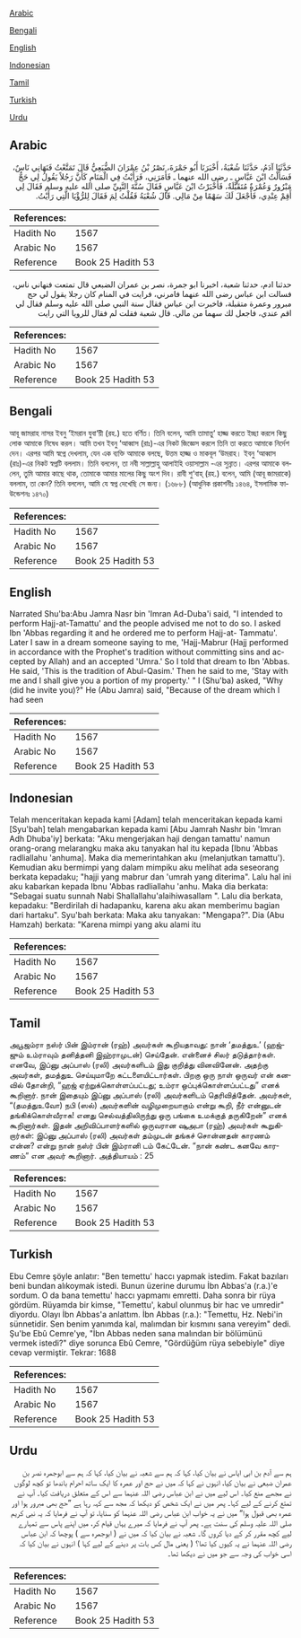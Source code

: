 [Arabic](#arabic)

[Bengali](#bengali)

[English](#english)

[Indonesian](#indonesian)

[Tamil](#tamil)

[Turkish](#turkish)

[Urdu](#urdu)

## Arabic


<div dir="rtl" lang="ar" style={{fontSize:'larger',backgroundColor:'#f8f9fa',padding:20}}>
حَدَّثَنَا آدَمُ، حَدَّثَنَا شُعْبَةُ، أَخْبَرَنَا أَبُو جَمْرَةَ، نَصْرُ بْنُ عِمْرَانَ الضُّبَعِيُّ قَالَ تَمَتَّعْتُ فَنَهَانِي نَاسٌ، فَسَأَلْتُ ابْنَ عَبَّاسٍ ـ رضى الله عنهما ـ فَأَمَرَنِي، فَرَأَيْتُ فِي الْمَنَامِ كَأَنَّ رَجُلاً يَقُولُ لِي حَجٌّ مَبْرُورٌ وَعُمْرَةٌ مُتَقَبَّلَةٌ، فَأَخْبَرْتُ ابْنَ عَبَّاسٍ فَقَالَ سُنَّةَ النَّبِيِّ صلى الله عليه وسلم فَقَالَ لِي أَقِمْ عِنْدِي، فَأَجْعَلَ لَكَ سَهْمًا مِنْ مَالِي‏.‏ قَالَ شُعْبَةُ فَقُلْتُ لِمَ فَقَالَ لِلرُّؤْيَا الَّتِي رَأَيْتُ‏.‏
</div>
<div style={{backgroundColor:'#f8f9fa',padding:20, marginBottom: 10}}><table> <thead> <tr> <th>References:</th> <th></th> </tr> </thead> <tbody><tr><td>Hadith No</td><td>1567</td></tr><tr><td>Arabic No</td><td>1567</td></tr><tr><td>Reference</td><td>Book 25 Hadith 53</td></tr></tbody></table></div>


<div dir="rtl" lang="ar" style={{fontSize:'larger',backgroundColor:'#f8f9fa',padding:20}}>
حدثنا ادم، حدثنا شعبة، اخبرنا ابو جمرة، نصر بن عمران الضبعي قال تمتعت فنهاني ناس، فسالت ابن عباس رضى الله عنهما فامرني، فرايت في المنام كان رجلا يقول لي حج مبرور وعمرة متقبلة، فاخبرت ابن عباس فقال سنة النبي صلى الله عليه وسلم فقال لي اقم عندي، فاجعل لك سهما من مالي. قال شعبة فقلت لم فقال للرويا التي رايت
</div>
<div style={{backgroundColor:'#f8f9fa',padding:20, marginBottom: 10}}><table> <thead> <tr> <th>References:</th> <th></th> </tr> </thead> <tbody><tr><td>Hadith No</td><td>1567</td></tr><tr><td>Arabic No</td><td>1567</td></tr><tr><td>Reference</td><td>Book 25 Hadith 53</td></tr></tbody></table></div>

## Bengali


<div dir="ltr" lang="bn" style={{fontSize:'larger',backgroundColor:'#f8f9fa',padding:20}}>
আবূ জামরাহ নাসর ইবনু ‘ইমরান যুবা‘য়ী (রহ.) হতে বর্ণিত। তিনি বলেন, আমি তামাত্তু‘ হাজ্জ করতে ইচ্ছা করলে কিছু লোক আমাকে নিষেধ করল। আমি তখন ইবনু ‘আব্বাস (রাঃ)-এর নিকট জিজ্ঞেস করলে তিনি তা করতে আমাকে নির্দেশ দেন। এরপর আমি স্বপ্নে দেখলাম, যেন এক ব্যক্তি আমাকে বলছে, উত্তম হাজ্জ ও মাকবূল ‘উমরাহ। ইবনু ‘আব্বাস (রাঃ)-এর নিকট স্বপ্নটি বললাম। তিনি বললেন, তা নবী সাল্লাল্লাহু আলাইহি ওয়াসাল্লাম -এর সুন্নাত। এরপর আমাকে বললেন, তুমি আমার কাছে থাক, তোমাকে আমার মালের কিছু অংশ দিব। রাবী শু‘বাহ্ (রহ.) বলেন, আমি (আবূ জামরাকে) বললাম, তা কেন? তিনি বললেন, আমি যে স্বপ্ন দেখেছি সে জন্য। (১৬৮৮) (আধুনিক প্রকাশনীঃ ১৪৬৪, ইসলামিক ফাউন্ডেশনঃ ১৪৭০)
</div>
<div style={{backgroundColor:'#f8f9fa',padding:20, marginBottom: 10}}><table> <thead> <tr> <th>References:</th> <th></th> </tr> </thead> <tbody><tr><td>Hadith No</td><td>1567</td></tr><tr><td>Arabic No</td><td>1567</td></tr><tr><td>Reference</td><td>Book 25 Hadith 53</td></tr></tbody></table></div>

## English


<div dir="ltr" lang="en" style={{fontSize:'larger',backgroundColor:'#f8f9fa',padding:20}}>
Narrated Shu'ba:Abu Jamra Nasr bin 'Imran Ad-Duba'i said, "I intended to perform Hajj-at-Tamattu' and the people advised me not to do so. I asked Ibn 'Abbas regarding it and he ordered me to perform Hajj-at- Tammatu'. Later I saw in a dream someone saying to me, 'Hajj-Mabrur (Hajj performed in accordance with the Prophet's tradition without committing sins and accepted by Allah) and an accepted 'Umra.' So I told that dream to Ibn 'Abbas. He said, 'This is the tradition of Abul-Qasim.' Then he said to me, 'Stay with me and I shall give you a portion of my property.' " I (Shu'ba) asked, "Why (did he invite you)?" He (Abu Jamra) said, "Because of the dream which I had seen
</div>
<div style={{backgroundColor:'#f8f9fa',padding:20, marginBottom: 10}}><table> <thead> <tr> <th>References:</th> <th></th> </tr> </thead> <tbody><tr><td>Hadith No</td><td>1567</td></tr><tr><td>Arabic No</td><td>1567</td></tr><tr><td>Reference</td><td>Book 25 Hadith 53</td></tr></tbody></table></div>

## Indonesian


<div dir="ltr" lang="id" style={{fontSize:'larger',backgroundColor:'#f8f9fa',padding:20}}>
Telah menceritakan kepada kami [Adam] telah menceritakan kepada kami [Syu'bah] telah mengabarkan kepada kami [Abu Jamrah Nashr bin 'Imran Adh Dhuba'iy] berkata: "Aku mengerjakan haji dengan tamattu' namun orang-orang melarangku maka aku tanyakan hal itu kepada [Ibnu 'Abbas radliallahu 'anhuma]. Maka dia memerintahkan aku (melanjutkan tamattu'). Kemudian aku bermimpi yang dalam mimpiku aku melihat ada seseorang berkata kepadaku; "hajji yang mabrur dan 'umrah yang diterima". Lalu hal ini aku kabarkan kepada Ibnu 'Abbas radliallahu 'anhu. Maka dia berkata: "Sebagai suatu sunnah Nabi Shallallahu'alaihiwasallam ". Lalu dia berkata, kepadaku: "Berdirilah di hadapanku, karena aku akan memberimu bagian dari hartaku". Syu'bah berkata: Maka aku tanyakan: "Mengapa?". Dia (Abu Hamzah) berkata: "Karena mimpi yang aku alami itu
</div>
<div style={{backgroundColor:'#f8f9fa',padding:20, marginBottom: 10}}><table> <thead> <tr> <th>References:</th> <th></th> </tr> </thead> <tbody><tr><td>Hadith No</td><td>1567</td></tr><tr><td>Arabic No</td><td>1567</td></tr><tr><td>Reference</td><td>Book 25 Hadith 53</td></tr></tbody></table></div>

## Tamil


<div dir="ltr" lang="ta" style={{fontSize:'larger',backgroundColor:'#f8f9fa',padding:20}}>
அபூஜம்ரா நஸ்ர் பின் இம்ரான் (ரஹ்) அவர்கள் கூறியதாவது: நான் ‘தமத்துஉ’ (ஹஜ்ஜும் உம்ராவும் தனித்தனி இஹ்ராமுடன்) செய்தேன். என்னைச் சிலர் தடுத்தார்கள். எனவே, இப்னு அப்பாஸ் (ரலி) அவர்களிடம் இது குறித்து வினவினேன். அதற்கு அவர்கள், தமத்துஉ செய்யுமாறே கட்டளையிட்டார்கள். பிறகு ஒரு நாள் ஒருவர் என் கனவில் தோன்றி, “ஹஜ் ஏற்றுக்கொள்ளப்பட்டது; உம்ரா ஒப்புக்கொள்ளப்பட்டது” எனக் கூறினார். நான் இதையும் இப்னு அப்பாஸ் (ரலி) அவர்களிடம் தெரிவித்தேன். அவர்கள், “(தமத்துஉவோ) நபி (ஸல்) அவர்களின் வழிமுறையாகும் என்று கூறி, நீர் என்னுடன் தங்கிக்கொள்வீராக! எனது செல்வத்திலிருந்து ஒரு பங்கை உமக்குத் தருகிறேன்” எனக் கூறினார்கள். இதன் அறிவிப்பாளர்களில் ஒருவரான ஷுஅபா (ரஹ்) அவர்கள் கூறுகிறார்கள்: இப்னு அப்பாஸ் (ரலி) அவர்கள் தம்முடன் தங்கச் சொன்னதன் காரணம் என்ன? என்று நான் நஸ்ர் பின் இம்ரானி டம் கேட்டேன். “நான் கண்ட கனவே காரணம்” என அவர் கூறினார். அத்தியாயம் : 25
</div>
<div style={{backgroundColor:'#f8f9fa',padding:20, marginBottom: 10}}><table> <thead> <tr> <th>References:</th> <th></th> </tr> </thead> <tbody><tr><td>Hadith No</td><td>1567</td></tr><tr><td>Arabic No</td><td>1567</td></tr><tr><td>Reference</td><td>Book 25 Hadith 53</td></tr></tbody></table></div>

## Turkish


<div dir="ltr" lang="tr" style={{fontSize:'larger',backgroundColor:'#f8f9fa',padding:20}}>
Ebu Cemre şöyle anlatır: "Ben temettu' haccı yapmak istedim. Fakat bazıları beni bundan alıkoymak istedi. Bunun üzerine durumu İbn Abbas'a (r.a.)'e sordum. O da bana temettu' haccı yapmamı emretti. Daha sonra bir rüya gördüm. Rüyamda bir kimse, "Temettu', kabul olunmuş bir hac ve umredir" diyordu. Olayı İbn Abbas'a anlattım. İbn Abbas (r.a.): "Temettu, Hz. Nebi'in sünnetidir. Sen benim yanımda kal, malımdan bir kısmını sana vereyim" dedi. Şu'be Ebû Cemre'ye, "İbn Abbas neden sana malından bir bölümünü vermek istedi?" diye sorunca Ebû Cemre, "Gördüğüm rüya sebebiyle" diye cevap vermiştir. Tekrar: 1688
</div>
<div style={{backgroundColor:'#f8f9fa',padding:20, marginBottom: 10}}><table> <thead> <tr> <th>References:</th> <th></th> </tr> </thead> <tbody><tr><td>Hadith No</td><td>1567</td></tr><tr><td>Arabic No</td><td>1567</td></tr><tr><td>Reference</td><td>Book 25 Hadith 53</td></tr></tbody></table></div>

## Urdu


<div dir="rtl" lang="ur" style={{fontSize:'larger',backgroundColor:'#f8f9fa',padding:20}}>
ہم سے آدم بن ابی ایاس نے بیان کیا، کہا کہ ہم سے شعبہ نے بیان کیا، کہا کہ ہم سے ابوجمرہ نصر بن عمران ضبعی نے بیان کیا، انہوں نے کہا کہ میں نے حج اور عمرہ کا ایک ساتھ احرام باندھا تو کچھ لوگوں نے مجھے منع کیا۔ اس لیے میں نے ابن عباس رضی اللہ عنہما سے اس کے متعلق دریافت کیا۔ آپ نے تمتع کرنے کے لیے کہا۔ پھر میں نے ایک شخص کو دیکھا کہ مجھ سے کہہ رہا ہے ”حج بھی مبرور ہوا اور عمرہ بھی قبول ہوا“ میں نے یہ خواب ابن عباس رضی اللہ عنہما کو سنایا، تو آپ نے فرمایا کہ یہ نبی کریم صلی اللہ علیہ وسلم کی سنت ہے۔ پھر آپ نے فرمایا کہ میرے یہاں قیام کر، میں اپنے پاس سے تمہارے لیے کچھ مقرر کر کے دیا کروں گا۔ شعبہ نے بیان کیا کہ میں نے ( ابوجمرہ سے ) پوچھا کہ ابن عباس رضی اللہ عنہما نے یہ کیوں کیا تھا؟ ( یعنی مال کس بات پر دینے کے لیے کہا ) انہوں نے بیان کیا کہ اسی خواب کی وجہ سے جو میں نے دیکھا تھا۔
</div>
<div style={{backgroundColor:'#f8f9fa',padding:20, marginBottom: 10}}><table> <thead> <tr> <th>References:</th> <th></th> </tr> </thead> <tbody><tr><td>Hadith No</td><td>1567</td></tr><tr><td>Arabic No</td><td>1567</td></tr><tr><td>Reference</td><td>Book 25 Hadith 53</td></tr></tbody></table></div>